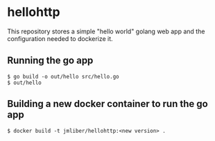 # hellohttp

This repository stores a simple "hello world" golang web app and the configuration needed to dockerize it.


## Running the go app
```
$ go build -o out/hello src/hello.go
$ out/hello 
```

## Building a new docker container to run the go app
```
$ docker build -t jmliber/hellohttp:<new version> . 
```

